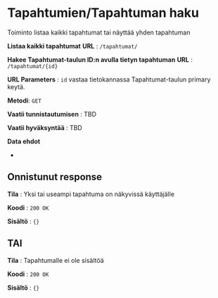 # Tapahtumien/Tapahtuman haku

Toiminto listaa kaikki tapahtumat tai näyttää yhden tapahtuman

**Listaa kaikki tapahtumat**
**URL** : `/tapahtumat/` 

**Hakee Tapahtumat-taulun ID:n avulla tietyn tapahtuman**
**URL** : `/tapahtumat/{id}`

**URL Parameters** : `id` vastaa tietokannassa Tapahtumat-taulun primary keytä.

**Metodi**: `GET`

**Vaatii tunnistautumisen** : TBD

**Vaatii hyväksyntää** : TBD

**Data ehdot**

-

## Onnistunut response

**Tila** : Yksi tai useampi tapahtuma on näkyvissä käyttäjälle

**Koodi** : `200 OK`

**Sisältö** : `{}`

## TAI

**Tila** : Tapahtumalle ei ole sisältöä

**Koodi** : `200 OK`

**Sisältö** : `{}`
